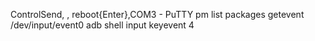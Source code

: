 ControlSend, , reboot{Enter},COM3 - PuTTY
pm list packages
getevent /dev/input/event0 
adb shell input keyevent 4